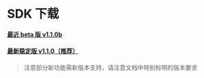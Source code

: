 # SDK 下载

#### [最近 beta 版 v1.1.0b](https://dl.ifanr.cn/hydrogen/sdk/sdk-v1.1.0b.zip)
#### [最新稳定版 v1.1.0（推荐）](https://dl.ifanr.cn/hydrogen/sdk/sdk-latest.zip)

> 注意部分新功能需新版本支持，请注意文档中特别标明的版本要求